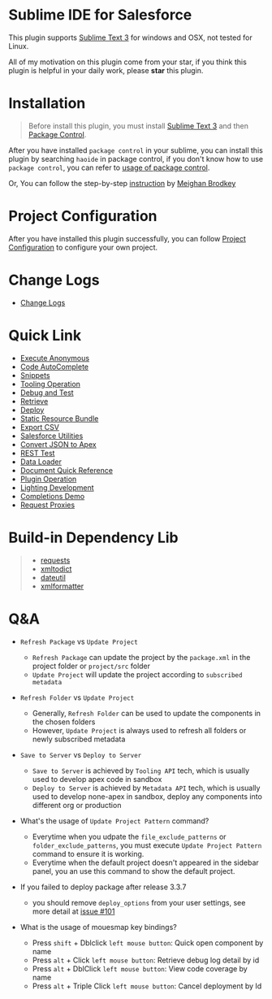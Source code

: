 # Sublime IDE for Salesforce
This plugin supports [Sublime Text 3](http://www.sublimetext.com/3) for windows and OSX, not tested for Linux.

All of my motivation on this plugin come from your star, if you think this plugin is helpful in your daily work, please **star** this plugin.

# Installation

> Before install this plugin, you must install [Sublime Text 3](http://www.sublimetext.com/3) and then [Package Control](https://packagecontrol.io/installation).

After you have installed ``package control`` in your sublime, you can install this plugin by searching ``haoide`` in package control, if you don't know how to use ``package control``, you can refer to [usage of package control](https://packagecontrol.io/docs/usage).

Or, You can follow the step-by-step [instruction](https://meighanrockssf.wordpress.com/portfolio/install-haoide/) by [Meighan Brodkey](https://twitter.com/meighansf)

# Project Configuration
After you have installed this plugin successfully, you can follow <a href="/docs/project.md" target="_blank">Project Configuration</a> to configure your own project.

# Change Logs
+ <a href="https://github.com/xjsender/haoide/blob/master/HISTORY.rst" target="_blank">Change Logs</a>

# Quick Link
* <a href="/docs/debug.md" target="_blank">Execute Anonymous</a>
* <a href="/docs/completion.md" target="_blank">Code AutoComplete</a>
* <a href="/docs/snippets.md" target="_blank">Snippets</a>
* <a href="/docs/tooling.md" target="_blank">Tooling Operation</a>
* <a href="/docs/debug.md" target="_blank">Debug and Test</a>
* <a href="/docs/retrieve.md" target="_blank">Retrieve</a>
* <a href="/docs/deploy.md" target="_blank">Deploy</a>
* <a href="/docs/staticresource.md" target="_blank">Static Resource Bundle</a>
* <a href="/docs/export.md" target="_blank">Export CSV</a>
* <a href="/docs/utilities.md" target="_blank">Salesforce Utilities</a>
* <a href="/docs/json2apex.md" target="_blank">Convert JSON to Apex</a>
* <a href="/docs/rest.md" target="_blank">REST Test</a>
* <a href="/docs/dataloader.md" target="_blank">Data Loader</a>
* <a href="/docs/document.md" target="_blank">Document Quick Reference</a>
* <a href="/docs/plugin.md" target="_blank">Plugin Operation</a>
* <a href="https://github.com/xjsender/SublimeApexScreenshot/raw/master/LightingDevelopment.gif" target="_blank">Lighting Development</a>
* <a href="https://raw.githubusercontent.com/xjsender/SublimeApexScreenshot/master/Completions.gif" target="_blank">Completions Demo</a>
* <a href="http://docs.python-requests.org/en/latest/user/advanced/#proxies" target="_blank">Request Proxies</a>

# Build-in Dependency Lib
  > - [requests](https://github.com/kennethreitz/requests)
  > - [xmltodict](https://github.com/martinblech/xmltodict)
  > - [dateutil](http://labix.org/python-dateutil/)
  > - [xmlformatter](https://pypi.python.org/pypi/xmlformatter/)

# Q&A
+ ``Refresh Package`` vs ``Update Project``
    * ``Refresh Package`` can update the project by the ``package.xml`` in the project folder or ``project/src`` folder
    * ``Update Project`` will update the project according to ``subscribed metadata``

+ ``Refresh Folder`` vs ``Update Project``
    * Generally, ``Refresh Folder`` can be used to update the components in the chosen folders
    * However, ``Update Project`` is always used to refresh all folders or newly subscribed metadata

+ ``Save to Server`` vs ``Deploy to Server``
    * ``Save to Server`` is achieved by ``Tooling API`` tech, which is usually used to develop apex code in sandbox
    * ``Deploy to Server`` is achieved by ``Metadata API`` tech, which is usually used to develop none-apex in sandbox, deploy any components into different org or production

+ What's the usage of ``Update Project Pattern`` command?
    * Everytime when you udpate the ``file_exclude_patterns`` or ``folder_exclude_patterns``, you must execute ``Update Project Pattern`` command to ensure it is working.
    * Everytime when the default project doesn't appeared in the sidebar panel, you an use this command to show the default project.

+ If you failed to deploy package after release 3.3.7
  * you should remove ``deploy_options`` from your user settings, see more detail at [issue #101](https://github.com/xjsender/haoide/issues/101)

+ What is the usage of mouesmap key bindings?
  * Press ``shift`` + Dblclick ``left mouse button``: Quick open component by name
  * Press ``alt`` + Click ``left mouse button``: Retrieve debug log detail by id
  * Press ``alt`` + DblClick ``left mouse button``: View code coverage by name
  * Press ``alt`` + Triple Click ``left mouse button``: Cancel deployment by Id
